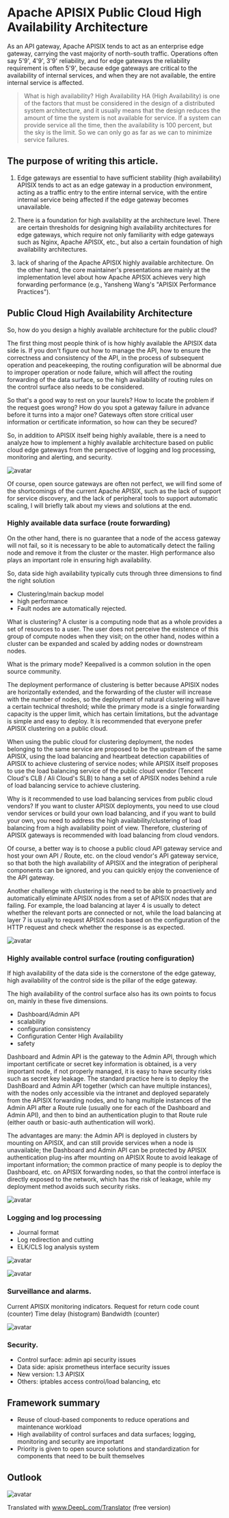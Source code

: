 # Apache APISIX Public Cloud High Availability Architecture

As an API gateway, Apache APISIX tends to act as an enterprise edge gateway, carrying the vast majority of north-south traffic. Operations often say 5'9', 4'9', 3'9' reliability, and for edge gateways the reliability requirement is often 5'9', because edge gateways are critical to the availability of internal services, and when they are not available, the entire internal service is affected.

> What is high availability? High Availability HA (High Availability) is one of the factors that must be considered in the design of a distributed system architecture, and it usually means that the design reduces the amount of time the system is not available for service. If a system can provide service all the time, then the availability is 100 percent, but the sky is the limit. So we can only go as far as we can to minimize service failures.

## The purpose of writing this article.

1. Edge gateways are essential to have sufficient stability (high availability) APISIX tends to act as an edge gateway in a production environment, acting as a traffic entry to the entire internal service, with the entire internal service being affected if the edge gateway becomes unavailable.

2. There is a foundation for high availability at the architecture level. There are certain thresholds for designing high availability architectures for edge gateways, which require not only familiarity with edge gateways such as Nginx, Apache APISIX, etc., but also a certain foundation of high availability architectures.

3. lack of sharing of the Apache APISIX highly available architecture. On the other hand, the core maintainer's presentations are mainly at the implementation level about how Apache APISIX achieves very high forwarding performance (e.g., Yansheng Wang's "APISIX Performance Practices").

## Public Cloud High Availability Architecture

So, how do you design a highly available architecture for the public cloud?

The first thing most people think of is how highly available the APISIX data side is. If you don't figure out how to manage the API, how to ensure the correctness and consistency of the API, in the process of subsequent operation and peacekeeping, the routing configuration will be abnormal due to improper operation or node failure, which will affect the routing forwarding of the data surface, so the high availability of routing rules on the control surface also needs to be considered.

So that's a good way to rest on your laurels? How to locate the problem if the request goes wrong? How do you spot a gateway failure in advance before it turns into a major one? Gateways often store critical user information or certificate information, so how can they be secured?

So, in addition to APISIX itself being highly available, there is a need to analyze how to implement a highly available architecture based on public cloud edge gateways from the perspective of logging and log processing, monitoring and alerting, and security.

![avatar](images/qcloud-1.png)

Of course, open source gateways are often not perfect, we will find some of the shortcomings of the current Apache APISIX, such as the lack of support for service discovery, and the lack of peripheral tools to support automatic scaling, I will briefly talk about my views and solutions at the end.

### Highly available data surface (route forwarding)

On the other hand, there is no guarantee that a node of the access gateway will not fail, so it is necessary to be able to automatically detect the failing node and remove it from the cluster or the master. High performance also plays an important role in ensuring high availability.

So, data side high availability typically cuts through three dimensions to find the right solution

- Clustering/main backup model
- high performance
- Fault nodes are automatically rejected.

What is clustering? A cluster is a computing node that as a whole provides a set of resources to a user. The user does not perceive the existence of this group of compute nodes when they visit; on the other hand, nodes within a cluster can be expanded and scaled by adding nodes or downstream nodes.

What is the primary mode? Keepalived is a common solution in the open source community.

The deployment performance of clustering is better because APISIX nodes are horizontally extended, and the forwarding of the cluster will increase with the number of nodes, so the deployment of natural clustering will have a certain technical threshold; while the primary mode is a single forwarding capacity is the upper limit, which has certain limitations, but the advantage is simple and easy to deploy. It is recommended that everyone prefer APISIX clustering on a public cloud.

When using the public cloud for clustering deployment, the nodes belonging to the same service are proposed to be the upstream of the same APISIX, using the load balancing and heartbeat detection capabilities of APISIX to achieve clustering of service nodes; while APISIX itself proposes to use the load balancing service of the public cloud vendor (Tencent Cloud's CLB / Ali Cloud's SLB) to hang a set of APISIX nodes behind a rule of load balancing service to achieve clustering.

Why is it recommended to use load balancing services from public cloud vendors? If you want to cluster APISIX deployments, you need to use cloud vendor services or build your own load balancing, and if you want to build your own, you need to address the high availability/clustering of load balancing from a high availability point of view. Therefore, clustering of APISIX gateways is recommended with load balancing from cloud vendors.

Of course, a better way is to choose a public cloud API gateway service and host your own API / Route, etc. on the cloud vendor's API gateway service, so that both the high availability of APISIX and the integration of peripheral components can be ignored, and you can quickly enjoy the convenience of the API gateway.

Another challenge with clustering is the need to be able to proactively and automatically eliminate APISIX nodes from a set of APISIX nodes that are failing. For example, the load balancing at layer 4 is usually to detect whether the relevant ports are connected or not, while the load balancing at layer 7 is usually to request APISIX nodes based on the configuration of the HTTP request and check whether the response is as expected.

![avatar](images/qcloud-2.png)

### Highly available control surface (routing configuration)

If high availability of the data side is the cornerstone of the edge gateway, high availability of the control side is the pillar of the edge gateway.

The high availability of the control surface also has its own points to focus on, mainly in these five dimensions.

- Dashboard/Admin API
- scalability
- configuration consistency
- Configuration Center High Availability
- safety

Dashboard and Admin API is the gateway to the Admin API, through which important certificate or secret key information is obtained, is a very important node, if not properly managed, it is easy to have security risks such as secret key leakage. The standard practice here is to deploy the DashBoard and Admin API together (which can have multiple instances), with the nodes only accessible via the intranet and deployed separately from the APISIX forwarding nodes, and to hang multiple instances of the Admin API after a Route rule (usually one for each of the Dashboard and Admin API), and then to bind an authentication plugin to that Route rule (either oauth or basic-auth authentication will work).

The advantages are many: the Admin API is deployed in clusters by mounting on APISIX, and can still provide services when a node is unavailable; the Dashboard and Admin API can be protected by APISIX authentication plug-ins after mounting on APISIX Route to avoid leakage of important information; the common practice of many people is to deploy the Dashboard, etc. on APISIX forwarding nodes, so that the control interface is directly exposed to the network, which has the risk of leakage, while my deployment method avoids such security risks.





![avatar](images/qcloud-3.png)

### Logging and log processing

- Journal format
- Log redirection and cutting
- ELK/CLS log analysis system

![avatar](images/qcloud-4.png)

![avatar](images/qcloud-5.png)

### Surveillance and alarms.

Current APISIX monitoring indicators.
Request for return code count (counter)
Time delay (histogram)
Bandwidth (counter)

![avatar](images/qcloud-6.png)

### Security.

- Control surface: admin api security issues
- Data side: apisix prometheus interface security issues
- New version: 1.3 APISIX
- Others: iptables access control/load balancing, etc

## Framework summary

- Reuse of cloud-based components to reduce operations and maintenance workload
- High availability of control surfaces and data surfaces; logging, monitoring and security are important
- Priority is given to open source solutions and standardization for components that need to be built themselves

## Outlook

![avatar](images/qcloud-7.png)

Translated with www.DeepL.com/Translator (free version)